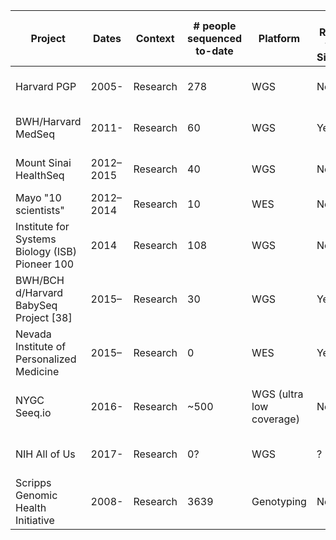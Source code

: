 | Project | Dates | Context | # people sequenced to-date | Platform | Lab Report with Signout | Results Returned | Report to Health Record | Raw Data to Participants | CLIA/CAP | Last updated |    
| --- | --- | --- | --- | --- | --- | --- | --- | --- | --- | --- |
| Harvard PGP | 2005- | Research | 278 | WGS | No | Y Filtered Variants w/ Lit Annot | No | Yes (Variants) | No | need review |  
| BWH/Harvard MedSeq | 2011- | Research | 60 | WGS | Yes | Monogenic, Common, PGx | Yes | FASTQ | Yes |
| Mount Sinai HealthSeq |	2012–2015	| Research	| 40	| WGS	| No	| Monogenic, Common, PGx |	No	| BAM, VCF	| No | paper |
| Mayo "10 scientists" |	2012–2014	| Research	| 10	| WES	| No	| Monogenic |	No| Yes |	No | paper |
| Institute for Systems Biology (ISB) Pioneer 100 | 2014 | Research | 108 | WGS | No | Monogenic, Common, PGx | No | BAM, VCF | No | paper |
| BWH/BCH d/Harvard BabySeq Project [38] | 2015– | Research | 30 | WGS | Yes | Monogenic, PGx | Yes | FASTQ | Yes | paper |
| Nevada Institute of Personalized Medicine | 2015– | Research | 0 | WES | Yes | Monogenic, PGx | No | BAM, VCF | No | paper |
| NYGC Seeq.io | 2016- | Research | ~500 | WGS (ultra low coverage) | No | ancestry, microbiome | No | BAM | No | update from joe feb 14, 2017 | 
| NIH All of Us | 2017- | Research | 0? | WGS | ? | ? | ? | ? | ? | need talk to john |
| Scripps Genomic Health Initiative | 2008- | Research | 3639 | Genotyping | No | Yes | No | ? | Yes | 
